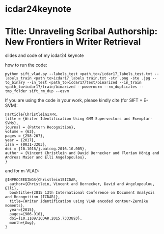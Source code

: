 # icdar24keynote 
# Title: Unraveling Scribal Authorship: New Frontiers in Writer Retrieval

slides and code of my icdar24 keynote

how to run the code:
```
python sift_vlad.py --labels_test <path_to>/icdar17_labels_test.txt --labels_train <path_to>icdar17_labels_train.txt -str .png -ste .jpg --to_binary --in_test <path_to>icdar17/test/binarized --in_train <path_to>icdar17/train/binarized --powernorm --rm_duplicates --tmp_folder sift_rm_dup --esvm
```

If you are using the code in your work, please kindly cite (for SIFT + E-SVM):
```
@article{Christlein17PR,
title = {Writer Identification Using GMM Supervectors and Exemplar-SVMs},
journal = {Pattern Recognition},
volume = {63},
pages = {258-267},
year = {2017},
issn = {0031-3203},
doi = {10.1016/j.patcog.2016.10.005},
author = {Vincent Christlein and David Bernecker and Florian Hönig and Andreas Maier and Elli Angelopoulou},
}
```
and for m-VLAD:
```
@INPROCEEDINGS{Christlein15ICDAR,
  author={Christlein, Vincent and Bernecker, David and Angelopoulou, Elli},
  booktitle={2015 13th International Conference on Document Analysis and Recognition (ICDAR)}, 
  title={Writer identification using VLAD encoded contour-Zernike moments}, 
  year={2015},
  pages={906-910},
  doi={10.1109/ICDAR.2015.7333893},
  month={Aug},
}
```
